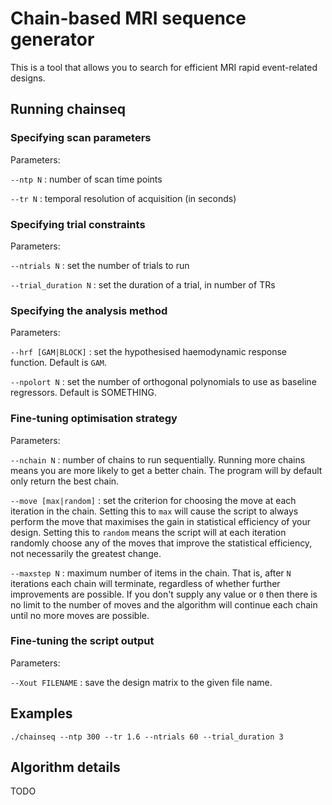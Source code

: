 # Chain-based MRI sequence generator

This is a tool that allows you to search for efficient MRI rapid event-related designs.



## Running chainseq


### Specifying scan parameters

Parameters:

`--ntp N` : number of scan time points

`--tr N` : temporal resolution of acquisition (in seconds)


### Specifying trial constraints

Parameters:

`--ntrials N` : set the number of trials to run

`--trial_duration N` : set the duration of a trial, in number of TRs


### Specifying the analysis method

Parameters:

`--hrf [GAM|BLOCK]` : set the hypothesised haemodynamic response function. Default is `GAM`.

`--npolort N` : set the number of orthogonal polynomials to use as baseline regressors. Default is SOMETHING.

### Fine-tuning optimisation strategy

Parameters:

`--nchain N` : number of chains to run sequentially. Running more chains means you are more likely to get a better chain. The program will by default only return the best chain.

`--move [max|random]` : set the criterion for choosing the move at each iteration in the chain. Setting this to `max` will cause the script to always perform the move that maximises the gain in statistical efficiency of your design. Setting this to `random` means the script will at each iteration randomly choose any of the moves that improve the statistical efficiency, not necessarily the greatest change.

`--maxstep N` : maximum number of items in the chain. That is, after `N` iterations each chain will terminate, regardless of whether further improvements are possible. If you don't supply any value or `0` then there is no limit to the number of moves and the algorithm will continue each chain until no more moves are possible.



### Fine-tuning the script output

Parameters:

`--Xout FILENAME` : save the design matrix to the given file name.



## Examples

```./chainseq --ntp 300 --tr 1.6 --ntrials 60 --trial_duration 3```



## Algorithm details

TODO


